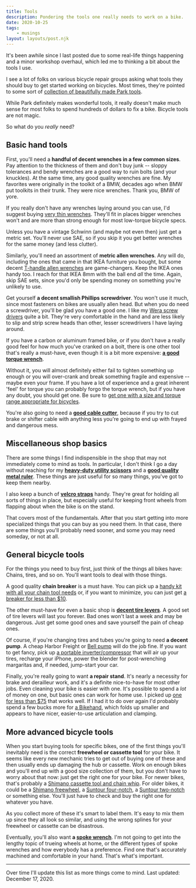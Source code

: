 ```yaml
---
title: Tools
description: Pondering the tools one really needs to work on a bike.
date: 2020-10-25
tags: 
    - musings
layout: layouts/post.njk
---
```


It's been awhile since I last posted due to some real-life things happening and a minor workshop overhaul, which led me to thinking a bit about the tools I use. 

I see a lot of folks on various bicycle repair groups asking what tools they should buy to get started working on bicycles. Most times, they're pointed to some sort of [collection of beautifully made Park tools](https://amzn.to/2T5xJKl).

While Park definitely makes wonderful tools, it really doesn't make much sense for most folks to spend hundreds of dollars to fix a bike. Bicycle tools are not magic.

So what do you *really* need?

## Basic hand tools 

First, you'll need a **handful of decent wrenches in a few common sizes**. Pay attention to the thickness of them and don't buy junk -- sloppy tolerances and bendy wrenches are a good way to ruin bolts (and your knuckles). At the same time, any good quality wrenches are fine. My favorites were originally in the toolkit of a BMW, decades ago when BMW put toolkits in their trunk. They were nice wrenches. Thank you, BMW of yore.

If you really don't have any wrenches laying around you can use, I'd suggest buying [very thin wrenches](https://amzn.to/3j4r6Ta). They'll fit in places bigger wrenches won't and are more than strong enough for most low-torque bicycle specs.

Unless you have a vintage Schwinn (and maybe not even then) just get a metric set. You'll never use SAE, so if you skip it you get better wrenches for the same money (and less clutter).

Similarly, you'll need an assortment of **metric allen wrenches**. Any will do, including the ones that came in that IKEA furniture you bought, but some decent [T-handle allen wrenches](https://amzn.to/3jal8jJ) are game-changers. Keep the IKEA ones handy too. I reach for that IKEA 8mm with the ball end *all* the time. Again, skip SAE sets, since you'd only be spending money on something you're unlikely to use.

Get yourself **a decent smallish Phillips screwdriver**. You won't use it much, since most fasteners on bikes are usually allen head. But when you do need a screwdriver, you'll be glad you have a good one. I like my [Wera screw drivers](https://amzn.to/2KAgEqQ) quite a bit. They're very comfortable in the hand and are less likely to slip and strip screw heads than other, lesser screwdrivers I have laying around.

If you have a carbon or aluminum framed bike, or if you don't have a really good feel for how much you've cranked on a bolt, there is one other tool that's really a must-have, even though it is a bit more expensive: **[a good torque wrench](https://amzn.to/37tt3WG)**. 

Without it, you will almost definitely either fail to tighten something up enough or you will over-crank and break something fragile and expensive -- maybe even your frame. If you have a lot of experience and a great inherent 'feel' for torque you can probably forgo the torque wrench, but if you have any doubt, you should get one. Be sure to [get one with a size and torque range appropriate for bicycles](https://amzn.to/37tt3WG).

You're also going to need a **[good cable cutter](https://amzn.to/2WltVXb)**, because if you try to cut brake or shifter cable with anything less you're going to end up with frayed and dangerous mess.

## Miscellaneous shop basics
There are some things I find indispensible in the shop that may not immediately come to mind as tools. In particular, I don't think I go a day without reaching for my **[heavy-duty utility scissors](https://amzn.to/38cj9YK)** and a **[good quality metal ruler](https://amzn.to/3gXixdn)**. These things are just useful for so many things, you've got to keep them nearby.

I also keep a bunch of **[velcro straps](https://amzn.to/3ntFzLy)** handy. They're great for holding all sorts of things in place, but especially useful for keeping front wheels from flapping about when the bike is on the stand.

That covers most of the fundamentals. After that you start getting into more specialized things that you can buy as you need them. In that case, there are some things you'll probably need sooner, and some you may need someday, or not at all.

## General bicycle tools
For the things you need to buy first, just think of the things all bikes have: Chains, tires, and so on. You'll want tools to deal with those things.

A good quality **chain breaker** is a must have. You can pick up a [handy kit with all your chain tool needs](https://amzn.to/37sdVJk) or, if you want to minimize, you can just get [a breaker for less than $10](https://amzn.to/3afUjd6).

The other must-have for even a basic shop is **[decent tire levers](https://amzn.to/38j3qr0)**. A good set of tire levers will last you forever. Bad ones won't last a week and may be dangerous. Just get some good ones and save yourself the pain of cheap ones.

Of course, if you're changing tires and tubes you're going to need **a decent pump**. A cheap Harbor Freight or [Bell pump](https://amzn.to/3anskIu) will do the job fine. If you want to get fancy, pick up [a portable inverter/compressor](https://amzn.to/2LMIIIk) that will air up your tires, recharge your iPhone, power the blender for post-wrenching margaritas and, if needed, jump-start your car.

Finally, you're really going to want **a repair stand**. It's nearly a necessity for brake and derailleur work, and it's a definite nice-to-have for most other jobs. Even cleaning your bike is easier with one. It's possible to spend a *lot* of money on one, but basic ones can work for home use. I picked up [one for less than $75](https://amzn.to/3h5tgCM) that works well. If I had it to do over again I'd probably spend a few bucks more for [a Bikehand](https://amzn.to/2WrJwo8), which folds up smaller and appears to have nicer, easier-to-use articulation and clamping.

## More advanced bicycle tools
When you start buying tools for specific bikes, one of the first things you'll inevitably need is the correct **freewheel or cassette tool** for your bike. It seems like every new mechanic tries to get out of buying one of these and then usually ends up damaging the hub or cassette. Work on enough bikes and you'll end up with a good size collection of them, but you don't have to worry about that now: just get the right one for your bike. For newer bikes, that's probably a [Shimano cassette tool and chain whip](https://amzn.to/3altwME). For older bikes, it could be a [Shimano freewheel](https://amzn.to/3rg6cWC), a [Suntour four-notch](https://amzn.to/37puNAj), a [Suntour two-notch](https://amzn.to/38j7Z4C) or something else. You'll just have to check and buy the right one for whatever you have. 

As you collect more of these it's smart to label them. It's easy to mix them up since they all look so similar, and using the wrong splines for your freewheel or cassette can be disastrous.

Eventually, you'll also want **a [spoke wrench](https://amzn.to/3r588kC)**. I'm not going to get into the lengthy topic of trueing wheels at home, or the different types of spoke wrenches and how everybody has a preference. Find one that's accurately machined and comfortable in your hand. That's what's important.

----------------------------

Over time I'll update this list as more things come to mind.
Last updated: December 17, 2020.



